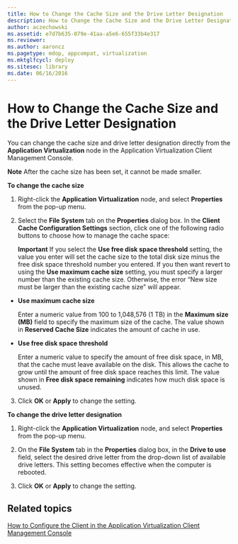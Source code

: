 ```yaml
---
title: How to Change the Cache Size and the Drive Letter Designation
description: How to Change the Cache Size and the Drive Letter Designation
author: aczechowski
ms.assetid: e7d7b635-079e-41aa-a5e6-655f33b4e317
ms.reviewer:
ms.author: aaroncz
ms.pagetype: mdop, appcompat, virtualization
ms.mktglfcycl: deploy
ms.sitesec: library
ms.date: 06/16/2016
---
```



# How to Change the Cache Size and the Drive Letter Designation


You can change the cache size and drive letter designation directly from the **Application Virtualization** node in the Application Virtualization Client Management Console.

**Note**
After the cache size has been set, it cannot be made smaller.



**To change the cache size**

1.  Right-click the **Application Virtualization** node, and select **Properties** from the pop-up menu.

2.  Select the **File System** tab on the **Properties** dialog box. In the **Client Cache Configuration Settings** section, click one of the following radio buttons to choose how to manage the cache space:

    **Important**
    If you select the **Use free disk space threshold** setting, the value you enter will set the cache size to the total disk size minus the free disk space threshold number you entered. If you then want revert to using the **Use maximum cache size** setting, you must specify a larger number than the existing cache size. Otherwise, the error “New size must be larger than the existing cache size” will appear.




-   **Use maximum cache size**

    Enter a numeric value from 100 to 1,048,576 (1 TB) in the **Maximum size (MB)** field to specify the maximum size of the cache. The value shown in **Reserved Cache Size** indicates the amount of cache in use.

-   **Use free disk space threshold**

    Enter a numeric value to specify the amount of free disk space, in MB, that the cache must leave available on the disk. This allows the cache to grow until the amount of free disk space reaches this limit. The value shown in **Free disk space remaining** indicates how much disk space is unused.


3. Click **OK** or **Apply** to change the setting.

**To change the drive letter designation**

1.  Right-click the **Application Virtualization** node, and select **Properties** from the pop-up menu.

2.  On the **File System** tab in the **Properties** dialog box, in the **Drive to use** field, select the desired drive letter from the drop-down list of available drive letters. This setting becomes effective when the computer is rebooted.

3.  Click **OK** or **Apply** to change the setting.

## Related topics


[How to Configure the Client in the Application Virtualization Client Management Console](how-to-configure-the-client-in-the-application-virtualization-client-management-console.md)









